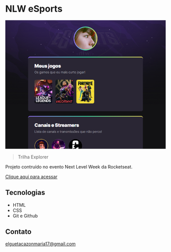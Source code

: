 # NLW eSports 

![preview](./.github/preview.png)

> Trilha Explorer

Projeto contruído no evento Next Level Week da Rocketseat.

[Clique aqui para acessar](https://im-mbe.github.io/nlw-esports-explorer)
## Tecnologias

- HTML 
- CSS
- Git e Github

## Contato

elguetacazonmaria17@gmail.com

